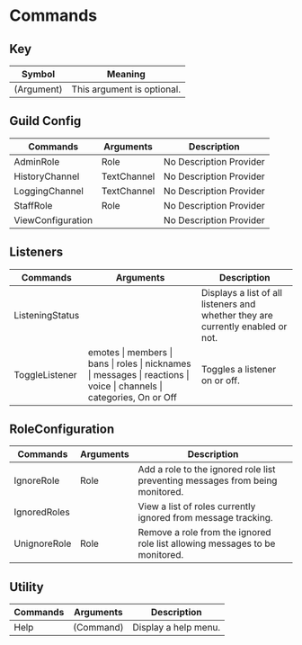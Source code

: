 # Commands

## Key
| Symbol     | Meaning                    |
| ---------- | -------------------------- |
| (Argument) | This argument is optional. |

## Guild Config
| Commands          | Arguments   | Description             |
| ----------------- | ----------- | ----------------------- |
| AdminRole         | Role        | No Description Provider |
| HistoryChannel    | TextChannel | No Description Provider |
| LoggingChannel    | TextChannel | No Description Provider |
| StaffRole         | Role        | No Description Provider |
| ViewConfiguration | <none>      | No Description Provider |

## Listeners
| Commands        | Arguments                                                                                                              | Description                                                                     |
| --------------- | ---------------------------------------------------------------------------------------------------------------------- | ------------------------------------------------------------------------------- |
| ListeningStatus | <none>                                                                                                                 | Displays a list of all listeners and whether they are currently enabled or not. |
| ToggleListener  | emotes \| members \| bans \| roles \| nicknames \| messages \| reactions \| voice \| channels \| categories, On or Off | Toggles a listener on or off.                                                   |

## RoleConfiguration
| Commands     | Arguments | Description                                                                   |
| ------------ | --------- | ----------------------------------------------------------------------------- |
| IgnoreRole   | Role      | Add a role to the ignored role list preventing messages from being monitored. |
| IgnoredRoles | <none>    | View a list of roles currently ignored from message tracking.                 |
| UnignoreRole | Role      | Remove a role from the ignored role list allowing messages to be monitored.   |

## Utility
| Commands | Arguments | Description          |
| -------- | --------- | -------------------- |
| Help     | (Command) | Display a help menu. |

